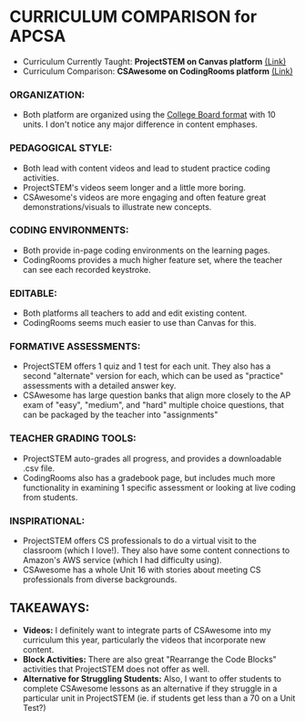 # CURRICULUM COMPARISON for APCSA

* Curriculum Currently Taught: **ProjectSTEM on Canvas platform** [(Link)](https://courses.projectstem.org/courses/77357)
* Curriculum Comparison: **CSAwesome on CodingRooms platform** [(Link)](https://app.codingrooms.com/app/course/csawesome-%282022-2023%29-mtMpm6k)

### ORGANIZATION: 
* Both platform are organized using the [College Board format](https://apcentral.collegeboard.org/courses/ap-computer-science-a) with 10 units.  I don't notice any major difference in content emphases.

### PEDAGOGICAL STYLE: 
* Both lead with content videos and lead to student practice coding activities.  
* ProjectSTEM's videos seem longer and a little more boring.
* CSAwesome's videos are more engaging and often feature great demonstrations/visuals to illustrate new concepts.

### CODING ENVIRONMENTS: 
* Both provide in-page coding environments on the learning pages.  
* CodingRooms provides a much higher feature set, where the teacher can see each recorded keystroke.

### EDITABLE: 
* Both platforms all teachers to add and edit existing content.  
* CodingRooms seems much easier to use than Canvas for this.

### FORMATIVE ASSESSMENTS: 
* ProjectSTEM offers 1 quiz and 1 test for each unit.  They also has a second "alternate" version for each, which can be used as "practice" assessments with a detailed answer key. 
* CSAwesome has large question banks that align more closely to the AP exam of "easy", "medium", and "hard" multiple choice questions,  that can be packaged by the teacher into "assignments"

### TEACHER GRADING TOOLS:
* ProjectSTEM auto-grades all progress, and provides a downloadable .csv file. 
* CodingRooms also has a gradebook page, but includes much more functionality in examining 1 specific assessment or looking at live coding from students.

### INSPIRATIONAL:
* ProjectSTEM offers CS professionals to do a virtual visit to the classroom (which I love!). They also have some content connections to Amazon's AWS service (which I had difficulty using).
* CSAwesome has a whole Unit 16 with stories about meeting CS professionals from diverse backgrounds.


## TAKEAWAYS:
* **Videos:** I definitely want to integrate parts of CSAwesome into my curriculum this year, particularly the videos that incorporate new content.  
* **Block Activities:** There are also great "Rearrange the Code Blocks" activities that ProjectSTEM does not offer as well.
* **Alternative for Struggling Students:** Also, I want to offer students to complete CSAwesome lessons as an alternative if they struggle in a particular unit in ProjectSTEM (ie. if students get less than a 70 on a Unit Test?)

